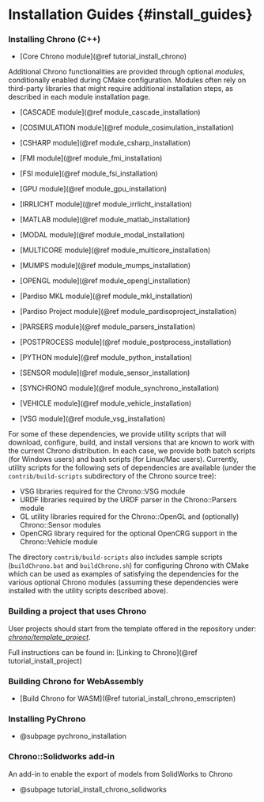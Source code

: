 Installation Guides {#install_guides}
==========================

### Installing Chrono (C++)

-   [Core Chrono module](@ref tutorial_install_chrono)

Additional Chrono functionalities are provided through optional _modules_, conditionally enabled during CMake configuration. Modules often rely on third-party libraries that might require additional installation steps, as described in each module installation page.

-   [CASCADE module](@ref module_cascade_installation)

-   [COSIMULATION module](@ref module_cosimulation_installation)

-   [CSHARP module](@ref module_csharp_installation)

-   [FMI module](@ref module_fmi_installation)

-   [FSI module](@ref module_fsi_installation)

-   [GPU module](@ref module_gpu_installation)

-   [IRRLICHT module](@ref module_irrlicht_installation)

-   [MATLAB module](@ref module_matlab_installation)

-   [MODAL module](@ref module_modal_installation)

-   [MULTICORE module](@ref module_multicore_installation)

-   [MUMPS module](@ref module_mumps_installation)

-   [OPENGL module](@ref module_opengl_installation)

-   [Pardiso MKL module](@ref module_mkl_installation)

-   [Pardiso Project module](@ref module_pardisoproject_installation)

-   [PARSERS module](@ref module_parsers_installation)

-   [POSTPROCESS module](@ref module_postprocess_installation)

-   [PYTHON module](@ref module_python_installation)

-   [SENSOR module](@ref module_sensor_installation)	

-   [SYNCHRONO module](@ref module_synchrono_installation)

-   [VEHICLE module](@ref module_vehicle_installation)

-   [VSG module](@ref module_vsg_installation)


For some of these dependencies, we provide utility scripts that will download, configure, build, and install versions that are known to work with the current Chrono distribution. In each case, we provide both batch scripts (for Windows users) and bash scripts (for Linux/Mac users). Currently, utility scripts for the following sets of dependencies are available (under the `contrib/build-scripts` subdirectory of the Chrono source tree):

- VSG libraries required for the Chrono::VSG module
- URDF libraries required by the URDF parser in the Chrono::Parsers module
- GL utility libraries required for the Chrono::OpenGL and (optionally) Chrono::Sensor modules
- OpenCRG library required for the optional OpenCRG support in the Chrono::Vehicle module

The directory `contrib/build-scripts` also includes sample scripts (`buildChrono.bat` and `buildChrono.sh`) for configuring Chrono with CMake which can be used as examples of satisfying the dependencies for the various optional Chrono modules (assuming these dependencies were installed with the utility scripts described above).

### Building a project that uses Chrono

User projects should start from the template offered in the repository under: [_chrono/template_project_](https://github.com/projectchrono/chrono/tree/main/template_project).

Full instructions can be found in: [Linking to Chrono](@ref tutorial_install_project)

### Building Chrono for WebAssembly

-   [Build Chrono for WASM](@ref tutorial_install_chrono_emscripten)


### Installing PyChrono

- @subpage pychrono_installation


### Chrono::Solidworks add-in

An add-in to enable the export of models from SolidWorks to Chrono

- @subpage tutorial_install_chrono_solidworks
